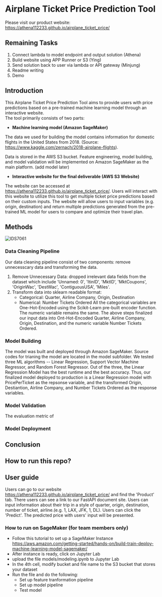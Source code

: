 # Airplane Ticket Price Prediction Tool
Please visit our product website: https://athena112233.github.io/airplane_ticket_price/

## Remaining Tasks
1. Connect lambda to model endpoint and output solution (Athena)
2. Build website using APP Runner or S3 (Ying)
3. Send solution back to user via lambda or API gateway (Minjung)
4. Readme writing 
5. Demo

## Introduction
This Airplane Ticket Price Prediction Tool aims to provide users with price predictions based on a pre-trained machine learning model through an interactive website.  
The tool primarily consists of two parts:
* **Machine learning model (Amazon SageMaker)**

The data we used for building the model contains information for domestic flights in the United States from 2018. (Source: https://www.kaggle.com/zernach/2018-airplane-flights).

Data is stored in the AWS S3 bucket. Feature engineering, model building, and model validation will be implemented on Amazon SageMaker as the main platform. 
(add model later)
* **Interactive website for the final deliverable (AWS S3 Website)**

The website can be accessed at https://athena112233.github.io/airplane_ticket_price/.
Users will interact with this website to utilize this tool to get multiple  ticket price predictions based on their custom inputs.  The website will allow users to input variables (e.g.  origin, destination) and return multiple predictions generated from the pre-trained ML model for users to compare and optimize their travel plan.
 
## Methods
![IDS7061](https://user-images.githubusercontent.com/90014065/144720495-b60e9359-225b-4149-8365-f9d40549d3ec.png)

### Data Cleaning Pipeline
Our data cleaning pipeline consist of two components: remove unnecesscary data and transforming the data.
1. Remove Unnecessary Data: 
   dropped irrelevant data fields from the dataset which include 'Unnamed: 0', 'ItinID', 'MktID', 'MktCoupons', 'OriginWac', 'DestWac', 'ContiguousUSA', 'Miles'.
2. Transform data into sklearn readable format:
   * Categorical: Quarter, Airline Company, Origin, Destination
   * Numerical: Number Tickets Ordered 
   All the categorical variables are One-Hot-Encoded using the Scikit-Learn pre-built encoder function. The numeric variable remains the same.
The above steps finalized our input data into Ont-Hot-Encoded Quarter, Airline Company, Origin, Destination, and the numeric variable Number Tickets Ordered.

### Model Building
The model was built and deployed through Amazon SageMaker. Source codes for trianing the model are located in the model subfolder. We tested three ML algorithms -- Linear Regression, Support Vector Machine Regressor, and Random Forest Regressor. Out of the three, the Linear Regression Model has the best runtime and the best accuracy. Thus, our finalized model deployed to production is a Linear Regression model with PricePerTicket as the repsonse variable, and the transformed Origin, Destiantion, Airline Company, and Number Tickets Ordered as the response variables. 

### Model Validation
The evaluation metric of 

### Model Deployment
## Conclusion
## How to run this repo?
## User guide
Users can go to our website https://athena112233.github.io/airplane_ticket_price/ and find the 'Product' tab.
There users can see a link to our FastAPI document site.
Users can input information about their trip in a style of quarter, origin, destination, number of ticket, airline.(e.g. 1, LAX, JFK, 1, DL).
Users can click the 'Predict'.
The predicted price with users' input will be presented.
### How to run on SageMaker (for team members only)
* Follow this tutorial to set up a SageMaker Instance https://aws.amazon.com/getting-started/hands-on/build-train-deploy-machine-learning-model-sagemaker/
* After instance is ready, click on Jupyter Lab
* upload the file models/modeling.ipynb to Jupyter Lab
* In the 4th cell, modify bucket and file name to the S3 bucket that stores your dataset
* Run the file and do the following:
  * Set up feature tranformation pipeline
  * Set up model pipeline
  * Test model 
